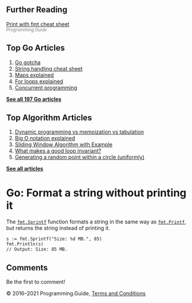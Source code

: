 <span class="underline"></span>

<span class="underline"></span>

Further Reading
---------------

[Print with fmt cheat sheet](fmt-printf-reference-cheat-sheet.html)  
<span style="color: grey; font-style: italic; font-size: smaller">Programming.Guide</span>

Top Go Articles
---------------

1.  [Go gotcha](go-gotcha.html)
2.  [String handling cheat sheet](string-functions-reference-cheat-sheet.html)
3.  [Maps explained](maps-explained.html)
4.  [For loops explained](for-loop.html)
5.  [Concurrent programming](go-concurrency-tutorial.html)

[**See all 197 Go articles**](index.html)

<span class="underline"></span>

Top Algorithm Articles
----------------------

1.  [Dynamic programming vs memoization vs tabulation](../dynamic-programming-vs-memoization-vs-tabulation.html)
2.  [Big O notation explained](../big-o-notation-explained.html)
3.  [Sliding Window Algorithm with Example](../sliding-window-example.html)
4.  [What makes a good loop invariant?](../what-makes-a-good-loop-invariant.html)
5.  [Generating a random point within a circle (uniformly)](../random-point-within-circle.html)

[**See all articles**](../index.html)

Go: Format a string without printing it
=======================================

The [`fmt.Sprintf`](https://golang.org/pkg/fmt/#Sprintf) function formats a string in the same way as [`fmt.Printf`](https://golang.org/pkg/fmt/#Printf), but returns the string instead of printing it.

    s := fmt.Sprintf("Size: %d MB.", 85)
    fmt.Println(s)
    // Output: Size: 85 MB.

Comments
--------

Be the first to comment!

© 2016–2021 Programming.Guide, [Terms and Conditions](../terms-and-conditions.html)
